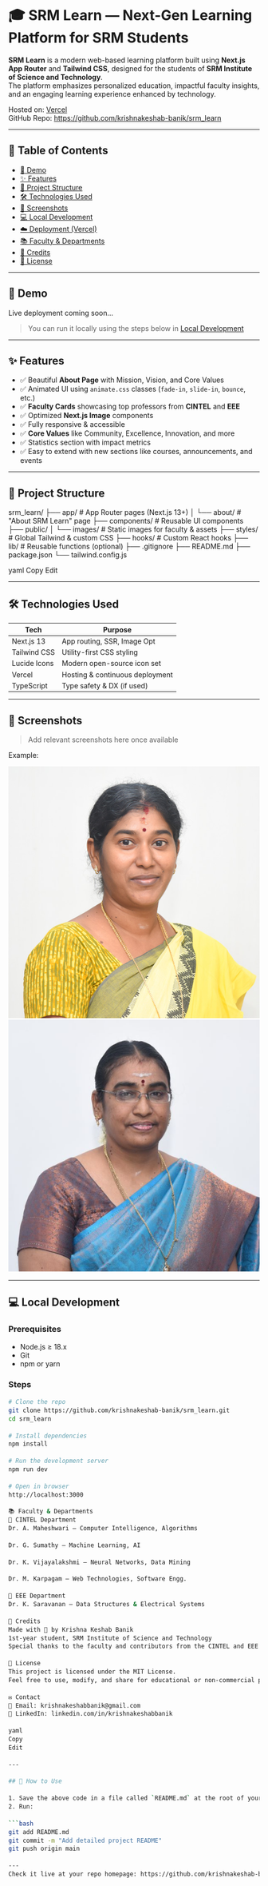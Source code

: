 # 🎓 SRM Learn — Next-Gen Learning Platform for SRM Students

**SRM Learn** is a modern web-based learning platform built using **Next.js App Router** and **Tailwind CSS**, designed for the students of **SRM Institute of Science and Technology**.  
The platform emphasizes personalized education, impactful faculty insights, and an engaging learning experience enhanced by technology.

Hosted on: [Vercel](https://vercel.com)  
GitHub Repo: https://github.com/krishnakeshab-banik/srm_learn

---

## 📌 Table of Contents

- [🚀 Demo](#-demo)
- [✨ Features](#-features)
- [📂 Project Structure](#-project-structure)
- [🛠️ Technologies Used](#️-technologies-used)
- [📸 Screenshots](#-screenshots)
- [💻 Local Development](#-local-development)
- [☁️ Deployment (Vercel)](#️-deployment-vercel)
- [📚 Faculty & Departments](#-faculty--departments)
- [🤝 Credits](#-credits)
- [📜 License](#-license)

---

## 🚀 Demo

Live deployment coming soon...

> You can run it locally using the steps below in [Local Development](#-local-development)

---

## ✨ Features

- ✅ Beautiful **About Page** with Mission, Vision, and Core Values
- ✅ Animated UI using `animate.css` classes (`fade-in`, `slide-in`, `bounce`, etc.)
- ✅ **Faculty Cards** showcasing top professors from **CINTEL** and **EEE**
- ✅ Optimized **Next.js Image** components
- ✅ Fully responsive & accessible
- ✅ **Core Values** like Community, Excellence, Innovation, and more
- ✅ Statistics section with impact metrics
- ✅ Easy to extend with new sections like courses, announcements, and events

---

## 📂 Project Structure

srm_learn/
├── app/ # App Router pages (Next.js 13+)
│ └── about/ # "About SRM Learn" page
├── components/ # Reusable UI components
├── public/
│ └── images/ # Static images for faculty & assets
├── styles/ # Global Tailwind & custom CSS
├── hooks/ # Custom React hooks
├── lib/ # Reusable functions (optional)
├── .gitignore
├── README.md
├── package.json
└── tailwind.config.js

yaml
Copy
Edit

---

## 🛠️ Technologies Used

| Tech         | Purpose                        |
|--------------|--------------------------------|
| Next.js 13   | App routing, SSR, Image Opt    |
| Tailwind CSS | Utility-first CSS styling      |
| Lucide Icons | Modern open-source icon set    |
| Vercel       | Hosting & continuous deployment |
| TypeScript   | Type safety & DX (if used)     |

---

## 📸 Screenshots

> Add relevant screenshots here once available

Example:

![About Section](./public/images/srm-faculty-7.jpg)
![Faculty Card](./public/images/DSC_4361-1.jpg)

---

## 💻 Local Development

### Prerequisites
- Node.js ≥ 18.x
- Git
- npm or yarn

### Steps

```bash
# Clone the repo
git clone https://github.com/krishnakeshab-banik/srm_learn.git
cd srm_learn

# Install dependencies
npm install

# Run the development server
npm run dev

# Open in browser
http://localhost:3000

📚 Faculty & Departments
🔷 CINTEL Department
Dr. A. Maheshwari – Computer Intelligence, Algorithms

Dr. G. Sumathy – Machine Learning, AI

Dr. K. Vijayalakshmi – Neural Networks, Data Mining

Dr. M. Karpagam – Web Technologies, Software Engg.

🔶 EEE Department
Dr. K. Saravanan – Data Structures & Electrical Systems

🤝 Credits
Made with 💙 by Krishna Keshab Banik
1st-year student, SRM Institute of Science and Technology
Special thanks to the faculty and contributors from the CINTEL and EEE departments.

📜 License
This project is licensed under the MIT License.
Feel free to use, modify, and share for educational or non-commercial purposes.

✉️ Contact
📧 Email: krishnakeshabbanik@gmail.com
🔗 LinkedIn: linkedin.com/in/krishnakeshabbanik

yaml
Copy
Edit

---

## 📌 How to Use

1. Save the above code in a file called `README.md` at the root of your project.
2. Run:

```bash
git add README.md
git commit -m "Add detailed project README"
git push origin main

---
Check it live at your repo homepage: https://github.com/krishnakeshab-banik/srm_learn
